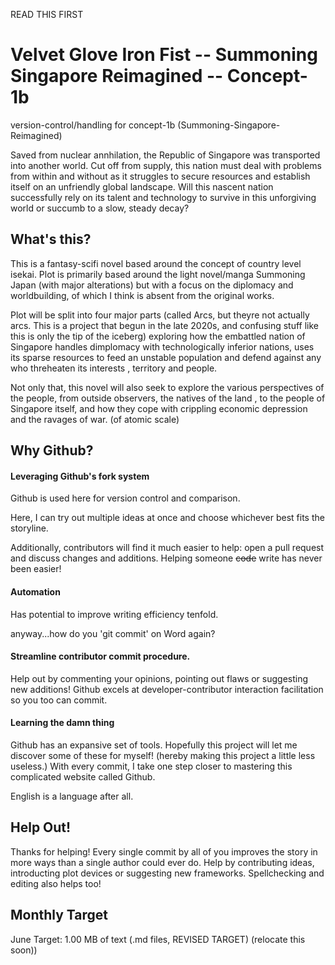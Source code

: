 READ THIS FIRST
# Velvet Glove Iron Fist -- Summoning Singapore Reimagined -- Concept-1b
version-control/handling for concept-1b (Summoning-Singapore-Reimagined)

Saved from nuclear annhilation, the Republic of Singapore was transported into another world. Cut off from supply, this nation must deal with problems from within and without as it struggles to secure resources and establish itself on an unfriendly global landscape. Will this nascent nation successfully rely on its talent and technology to survive in this unforgiving world or succumb to a slow, steady decay?

## What's this?

This is a fantasy-scifi novel based around the concept of country level isekai. Plot is primarily based around the light novel/manga Summoning Japan (with major alterations) but with a focus on the diplomacy and worldbuilding, of which I think is absent from the original works.

Plot will be split into four major parts (called Arcs, but theyre not actually arcs. This is a project that begun in the late 2020s, and confusing stuff like this is only the tip of the iceberg) exploring how the embattled nation of Singapore handles dimplomacy with technologically inferior nations, uses its sparse resources to feed an unstable population and defend against any  who threheaten its interests , territory and people. 

Not only that, this novel will also seek to explore the various perspectives of the people, from outside observers, the natives of the land , to the people of Singapore itself, and how they cope with crippling economic depression and the ravages of war. (of atomic scale) 

## Why Github?

#### Leveraging Github's fork system 

Github is used here for version control and comparison.

Here, I can try out multiple ideas at once and choose whichever best fits the storyline. 

Additionally, contributors will find it much easier to help: open a pull request and discuss changes and additions. Helping someone ~~code~~ write has never been easier!

#### Automation

Has potential to improve writing efficiency tenfold. 

anyway...how do you 'git commit' on Word again?

#### Streamline contributor commit procedure.
Help out by commenting your opinions, pointing out flaws or suggesting new additions! Github excels at developer-contributor interaction facilitation so you too can commit. 

#### Learning the damn thing

Github has an expansive set of tools. Hopefully this project will let me discover some of these for myself! (hereby making this project a little less useless.) With every commit, I take one step closer to mastering this complicated website called Github.

English is a language after all.
 
## Help Out!

Thanks for helping! Every single commit by all of you improves the story in more ways than a single author could ever do. Help by contributing ideas, introducting plot devices or suggesting new frameworks. Spellchecking and editing also helps too!

## Monthly Target
June Target: 1.00 MB of text (.md files, REVISED TARGET) 
(relocate this soon))
